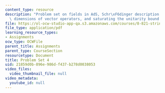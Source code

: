 ```yaml
---
content_type: resource
description: "Problem set on fields in AdS, Schr\xF6dinger description of AdS instabilities,\
  \ dimensions of vector operators, and saturating the unitarity bound."
file: https://ol-ocw-studio-app-qa.s3.amazonaws.com/courses/8-821-string-theory-fall-2008/21859d0b896e986df437b278d0038053_pset04.pdf
file_type: application/pdf
learning_resource_types:
- Assignments
ocw_type: OCWFile
parent_title: Assignments
parent_type: CourseSection
resourcetype: Document
title: Problem Set 4
uid: 21859d0b-896e-986d-f437-b278d0038053
video_files:
  video_thumbnail_file: null
video_metadata:
  youtube_id: null
---
```

